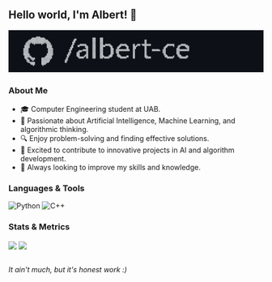 ## Hello world, I'm Albert! 👋

![Game of Life](username_of_life.gif)  
<!-- *Like this GIF banner? Create your own version with my repository: [username-of-life](https://github.com/albert-ce/username-of-life)* -->

### About Me
- 🎓 Computer Engineering student at UAB.
- 🧠 Passionate about Artificial Intelligence, Machine Learning, and algorithmic thinking.
- 🔍 Enjoy problem-solving and finding effective solutions.
- 🚀 Excited to contribute to innovative projects in AI and algorithm development.
- 🌱 Always looking to improve my skills and knowledge.

### Languages & Tools

<div display="flexbox" flex-direction="row" gap="20em">
<img src="https://img.shields.io/badge/Python-254f71?style=for-the-badge&logo=python&logoColor=254f71&labelColor=FFD43B" alt="Python" /> 
<img src="https://img.shields.io/badge/C%2B%2B-323230?style=for-the-badge&logo=c%2B%2B&logoColor=white" alt="C++" />
</div>

### Stats & Metrics

<div display="flexbox" flex-direction="row" gap="30em">
<img align="center" height="180em" src="https://github-readme-stats.vercel.app/api?username=albert-ce&show_icons=true&theme=dark&rank_icon=github" />
<img align="center" height="180em" src="https://github-readme-stats.vercel.app/api/top-langs/?username=albert-ce&theme=dark&size_weight=0&count_weight=1&layout=donut" />
</div>

\
*It ain't much, but it's honest work :)*